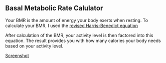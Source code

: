 ## Basal Metabolic Rate Calulator

Your BMR is the amount of energy your body exerts when resting. To calculate your BMR, I used the [revised Harris-Benedict equation](https://www.ncbi.nlm.nih.gov/pmc/articles/PMC4278349/#R3)

After calculation of the BMR, your activity level is then factored into this equation. The result provides you with how many calories your body needs based on your activity level.

[Screenshot](https://github.com/jocespitia/bmr-calculator/blob/master/bmrCalcScreenshot.png)